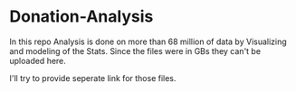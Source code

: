 # Donation-Analysis
In this repo Analysis is done on more than 68 million of data by Visualizing and modeling of the Stats.
Since the files were in GBs they can't be uploaded here.

I'll try to provide seperate link for those files.
